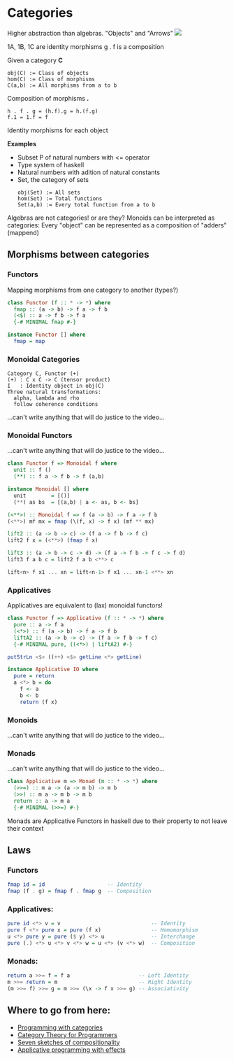 # Categories

Higher abstraction than algebras.
"Objects" and "Arrows"
![](https://upload.wikimedia.org/wikipedia/commons/thumb/f/ff/Category_SVG.svg/440px-Category_SVG.svg.png)
  
  1A, 1B, 1C are identity morphisms
  g . f is a composition

Given a category **C**
```
obj(C) := Class of objects
hom(C) := Class of morphisms
C(a,b) := All morphisms from a to b
```
Composition of morphisms **.**
```
h . f . g = (h.f).g = h.(f.g)
f.1 = 1.f = f
```
Identity morphisms for each object

**Examples**
- Subset P of natural numbers with <= operator
- Type system of haskell
- Natural numbers with adition of natural constants
- Set, the category of sets
  ```
  obj(Set) := All sets
  hom(Set) := Total functions
  Set(a,b) := Every total function from a to b
  ```

Algebras are not categories! or are they?
  Monoids can be interpreted as categories: 
  Every "object" can be represented as a composition of "adders" (mappend)


## Morphisms between categories

### Functors

Mapping morphisms from one category to another (types?)

```hs
class Functor (f :: * -> *) where
  fmap :: (a -> b) -> f a -> f b
  (<$) :: a -> f b -> f a
  {-# MINIMAL fmap #-}

instance Functor [] where
  fmap = map
```

### Monoidal Categories
```
Category C, Functor (+)
(+) : C x C -> C (tensor product)
I   : Identity object in obj(C)
Three natural transformations: 
  alpha, lambda and rho
  follow coherence conditions
```

...can't write anything that will do justice to the video...

### Monoidal Functors

...can't write anything that will do justice to the video...

```hs
class Functor f => Monoidal f where
  unit :: f ()
  (**) :: f a -> f b -> f (a,b)

instance Monoidal [] where
  unit        = [()]
  (**) as bs  = [(a,b) | a <- as, b <- bs]

(<**>) :: Monoidal f => f (a -> b) -> f a -> f b
(<**>) mf mx = fmap (\(f, x) -> f x) (mf ** mx)

lift2 :: (a -> b -> c) -> (f a -> f b -> f c)
lift2 f x = (<**>) (fmap f x)

lift3 :: (a -> b -> c -> d) -> (f a -> f b -> f c -> f d)
lift3 f a b c = lift2 f a b <**> c

lift<n> f x1 ... xn = lift<n-1> f x1 ... xn-1 <**> xn
```

### Applicatives
  
Applicatives are equivalent to (lax) monoidal functors!

```hs
class Functor f => Applicative (f :: * -> *) where
  pure :: a -> f a
  (<*>) :: f (a -> b) -> f a -> f b
  liftA2 :: (a -> b -> c) -> (f a -> f b -> f c)
  {-# MINIMAL pure, ((<*>) | liftA2) #-}

putStrLn <$> ((++) <$> getLine <*> getLine)

instance Applicative IO where
  pure = return
  a <*> b = do
    f <- a
    b <- b
    return (f x)
```

### Monoids
...can't write anything that will do justice to the video...

### Monads
...can't write anything that will do justice to the video... 

```hs
class Applicative m => Monad (m :: * -> *) where
  (>>=) :: m a -> (a -> m b) -> m b
  (>>) :: m a -> m b -> m b
  return :: a -> m a
  {-# MINIMAL (>>=) #-}
```

Monads are Applicative Functors in haskell due to their property to not leave their context

## Laws
### Functors
```hs
fmap id = id                    -- Identity
fmap (f . g) = fmap f . fmap g  -- Composition
```

### Applicatives:
```hs
pure id <*> v = v                             -- Identity
pure f <*> pure x = pure (f x)                -- Homomorphism
u <*> pure y = pure ($ y) <*> u               -- Interchange
pure (.) <*> u <*> v <*> w = u <*> (v <*> w)  -- Composition
```

### Monads:
```hs
return a >>= f = f a                      -- Left Identity
m >>= return = m                          -- Right Identity
(m >>= f) >>= g = m >>= (\x -> f x >>= g) -- Associativity
```

## Where to go from here:
- [Programming with categories](https://www.youtube.com/playlist?list=PLhgq-BqyZ7i7MTGhUROZy3BOICnVixETS)
- [Category Theory for Programmers](https://github.com/hmemcpy/milewski-ctfp-pdf)
- [Seven sketches of compositionality](https://arxiv.org/pdf/1803.05316.pdf)
- [Applicative programming with effects](http://www.staff.city.ac.uk/~ross/papers/Applicative.pdf)
